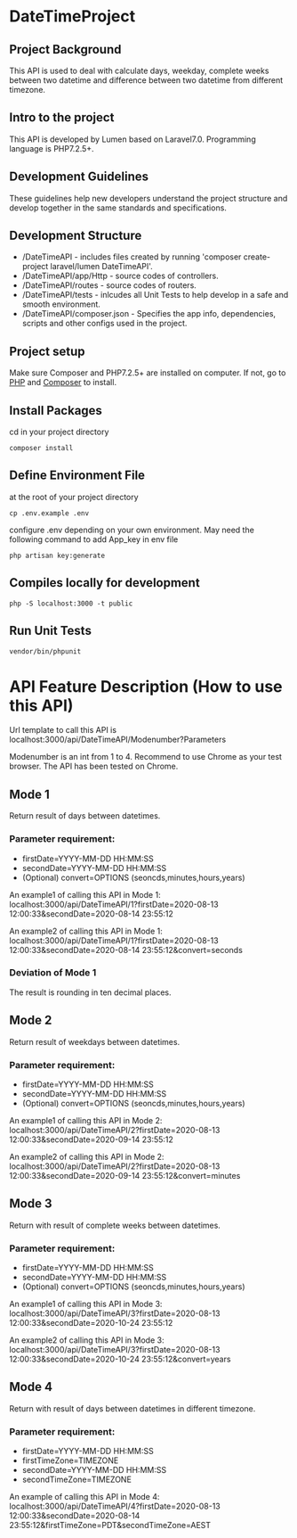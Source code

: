 # DateTimeProject

## Project Background
This API is used to deal with calculate days, weekday, complete weeks between two datetime and difference between two datetime from different timezone.

## Intro to the project
This API is developed by Lumen based on Laravel7.0. Programming language is PHP7.2.5+.

## Development Guidelines
These guidelines help new developers understand the project structure and develop together in the same standards and specifications.

## Development Structure
* /DateTimeAPI - includes files created by running 'composer create-project laravel/lumen DateTimeAPI'.
* /DateTimeAPI/app/Http - source codes of controllers.
* /DateTimeAPI/routes - source codes of routers.
* /DateTimeAPI/tests - inlcudes all Unit Tests to help develop in a safe and smooth environment.
* /DateTimeAPI/composer.json - Specifies the app info, dependencies, scripts and other configs used in the project.

## Project setup
Make sure Composer and PHP7.2.5+ are installed on computer. If not, go to [PHP](https://www.php.net/downloads.php) and [Composer](https://getcomposer.org/) to install. 

## Install Packages
cd in your project directory
```
composer install
```

## Define Environment File
at the root of your project directory
```
cp .env.example .env
```
configure .env depending on your own environment. 
May need the following command to add App_key in env file
```
php artisan key:generate
```

## Compiles locally for development
```
php -S localhost:3000 -t public
```

## Run Unit Tests
```
vendor/bin/phpunit
```

# API Feature Description (How to use this API) 
Url template to call this API is localhost:3000/api/DateTimeAPI/Modenumber?Parameters

Modenumber is an int from 1 to 4. Recommend to use Chrome as your test browser. The API has been tested on Chrome.

## Mode 1
Return result of days between datetimes.

### Parameter requirement: 
* firstDate=YYYY-MM-DD HH:MM:SS
* secondDate=YYYY-MM-DD HH:MM:SS
* (Optional) convert=OPTIONS (seoncds,minutes,hours,years)

An example1 of calling this API in Mode 1: localhost:3000/api/DateTimeAPI/1?firstDate=2020-08-13 12:00:33&secondDate=2020-08-14 23:55:12

An example2 of calling this API in Mode 1: localhost:3000/api/DateTimeAPI/1?firstDate=2020-08-13 12:00:33&secondDate=2020-08-14 23:55:12&convert=seconds

### Deviation of Mode 1
The result is rounding in ten decimal places.

## Mode 2
Return result of weekdays between datetimes.

### Parameter requirement: 
* firstDate=YYYY-MM-DD HH:MM:SS
* secondDate=YYYY-MM-DD HH:MM:SS
* (Optional) convert=OPTIONS (seoncds,minutes,hours,years)

An example1 of calling this API in Mode 2: localhost:3000/api/DateTimeAPI/2?firstDate=2020-08-13 12:00:33&secondDate=2020-09-14 23:55:12

An example2 of calling this API in Mode 2: localhost:3000/api/DateTimeAPI/2?firstDate=2020-08-13 12:00:33&secondDate=2020-09-14 23:55:12&convert=minutes

## Mode 3
Return with result of complete weeks between datetimes.

### Parameter requirement: 
* firstDate=YYYY-MM-DD HH:MM:SS
* secondDate=YYYY-MM-DD HH:MM:SS
* (Optional) convert=OPTIONS (seoncds,minutes,hours,years)

An example1 of calling this API in Mode 3: localhost:3000/api/DateTimeAPI/3?firstDate=2020-08-13 12:00:33&secondDate=2020-10-24 23:55:12

An example2 of calling this API in Mode 3: localhost:3000/api/DateTimeAPI/3?firstDate=2020-08-13 12:00:33&secondDate=2020-10-24 23:55:12&convert=years

## Mode 4
Return with result of days between datetimes in different timezone.

### Parameter requirement: 
* firstDate=YYYY-MM-DD HH:MM:SS
* firstTimeZone=TIMEZONE
* secondDate=YYYY-MM-DD HH:MM:SS
* secondTimeZone=TIMEZONE

An example of calling this API in Mode 4: localhost:3000/api/DateTimeAPI/4?firstDate=2020-08-13 12:00:33&secondDate=2020-08-14 23:55:12&firstTimeZone=PDT&secondTimeZone=AEST

